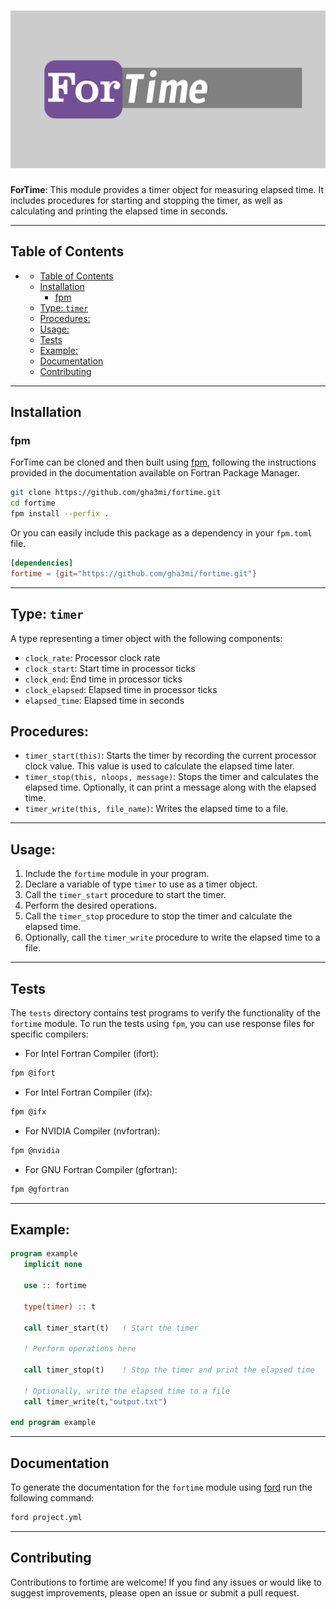 ![ForTime](media/logo.png)
============

**ForTime**: This module provides a timer object for measuring elapsed time. It includes procedures for starting and stopping the timer, as well as calculating and printing the elapsed time in seconds.

-----
## Table of Contents

- [](#)
  - [Table of Contents](#table-of-contents)
  - [Installation](#installation)
    - [fpm](#fpm)
  - [Type: `timer`](#type-timer)
  - [Procedures:](#procedures)
  - [Usage:](#usage)
  - [Tests](#tests)
  - [Example:](#example)
  - [Documentation](#documentation)
  - [Contributing](#contributing)
-----


## Installation

### fpm
ForTime can be cloned and then built using [fpm](https://github.com/fortran-lang/fpm), following the instructions provided in the documentation available on Fortran Package Manager.

```bash
git clone https://github.com/gha3mi/fortime.git
cd fortime
fpm install --perfix .
```

Or you can easily include this package as a dependency in your `fpm.toml` file.

```toml
[dependencies]
fortime = {git="https://github.com/gha3mi/fortime.git"}
```

-----

## Type: `timer`
A type representing a timer object with the following components:
- `clock_rate`: Processor clock rate
- `clock_start`: Start time in processor ticks
- `clock_end`: End time in processor ticks
- `clock_elapsed`: Elapsed time in processor ticks
- `elapsed_time`: Elapsed time in seconds


## Procedures:
- `timer_start(this)`: Starts the timer by recording the current processor clock value. This value is used to calculate the elapsed time later.
- `timer_stop(this, nloops, message)`: Stops the timer and calculates the elapsed time. Optionally, it can print a message along with the elapsed time.
- `timer_write(this, file_name)`: Writes the elapsed time to a file.
-----

## Usage:
1. Include the `fortime` module in your program.
2. Declare a variable of type `timer` to use as a timer object.
3. Call the `timer_start` procedure to start the timer.
4. Perform the desired operations.
5. Call the `timer_stop` procedure to stop the timer and calculate the elapsed time.
6. Optionally, call the `timer_write` procedure to write the elapsed time to a file.
-----

## Tests

The `tests` directory contains test programs to verify the functionality of the `fortime` module. To run the tests using `fpm`, you can use response files for specific compilers:

- For Intel Fortran Compiler (ifort):
```bash
fpm @ifort
```

- For Intel Fortran Compiler (ifx):
```bash
fpm @ifx
```

- For NVIDIA Compiler (nvfortran):
```bash
fpm @nvidia
```

- For GNU Fortran Compiler (gfortran):
```bash
fpm @gfortran
```
-----

## Example:
```fortran
program example
   implicit none
   
   use :: fortime

   type(timer) :: t

   call timer_start(t)   ! Start the timer

   ! Perform operations here

   call timer_stop(t)    ! Stop the timer and print the elapsed time

   ! Optionally, write the elapsed time to a file
   call timer_write(t,"output.txt")

end program example
```
-----


## Documentation
To generate the documentation for the `fortime` module using [ford](https://github.com/Fortran-FOSS-Programmers/ford) run the following command:
```bash
ford project.yml
```

-----

## Contributing

Contributions to fortime are welcome! If you find any issues or would like to suggest improvements, please open an issue or submit a pull request.